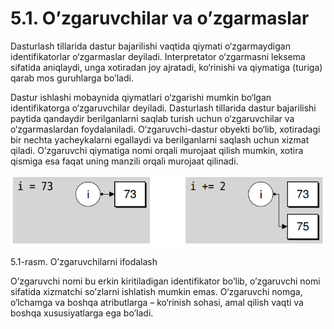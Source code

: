 # 5.1. O’zgaruvchilar va o’zgarmaslar

Dasturlash tillarida dastur bajarilishi vaqtida qiymati o‘zgarmaydigan identifikatorlar o‘zgarmaslar deyiladi. Interpretator o‘zgarmasni leksema sifatida aniqlaydi, unga xotiradan joy ajratadi, ko‘rinishi va qiymatiga (turiga) qarab mos guruhlarga bo’ladi.

Dastur ishlashi mobaynida qiymatlari o‘zgarishi mumkin bo‘lgan identifikatorga o‘zgaruvchilar deyiladi. Dasturlash tillarida dastur bajarilishi paytida qandaydir berilganlarni saqlab turish uchun o‘zgaruvchilar va o‘zgarmaslardan foydalaniladi. O‘zgaruvchi-dastur obyekti bo‘lib, xotiradagi bir nechta yacheykalarni egallaydi va berilganlarni saqlash uchun xizmat qiladi. O’zgaruvchi qiymatiga nomi orqali murojaat qilish mumkin, xotira qismiga esa faqat uning manzili orqali murojaat qilinadi.

![](../../.gitbook/assets/11)

5.1-rasm. O’zgaruvchilarni ifodalash

O’zgaruvchi nomi bu erkin kiritiladigan identifikator bo’lib, o’zgaruvchi nomi sifatida xizmatchi so’zlarni ishlatish mumkin emas. O‘zgaruvchi nomga, o‘lchamga va boshqa atributlarga – ko‘rinish sohasi, amal qilish vaqti va boshqa xususiyatlarga ega bo’ladi.
